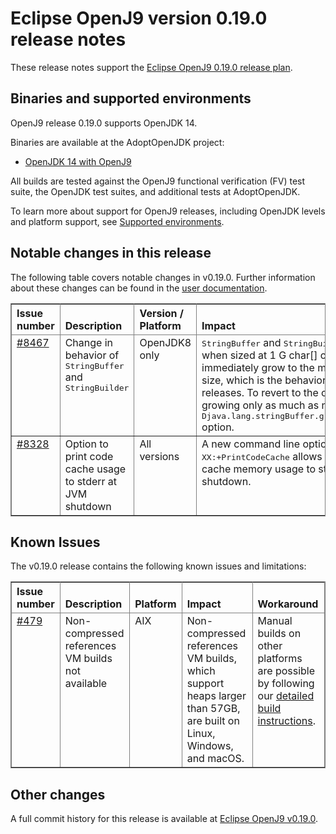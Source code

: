 <!--
* Copyright IBM Corp. and others 2020
*
* This program and the accompanying materials are made
* available under the terms of the Eclipse Public License 2.0
* which accompanies this distribution and is available at
* https://www.eclipse.org/legal/epl-2.0/ or the Apache
* License, Version 2.0 which accompanies this distribution and
* is available at https://www.apache.org/licenses/LICENSE-2.0.
*
* This Source Code may also be made available under the
* following Secondary Licenses when the conditions for such
* availability set forth in the Eclipse Public License, v. 2.0
* are satisfied: GNU General Public License, version 2 with
* the GNU Classpath Exception [1] and GNU General Public
* License, version 2 with the OpenJDK Assembly Exception [2].
*
* [1] https://www.gnu.org/software/classpath/license.html
* [2] https://openjdk.org/legal/assembly-exception.html
*
* SPDX-License-Identifier: EPL-2.0 OR Apache-2.0 OR GPL-2.0-only WITH Classpath-exception-2.0 OR GPL-2.0-only WITH OpenJDK-assembly-exception-1.0
-->

# Eclipse OpenJ9 version 0.19.0 release notes

These release notes support the [Eclipse OpenJ9 0.19.0 release plan](https://projects.eclipse.org/projects/technology.openj9/releases/0.19.0/plan).

## Binaries and supported environments

OpenJ9 release 0.19.0 supports OpenJDK 14.

Binaries are available at the AdoptOpenJDK project:

- [OpenJDK 14 with OpenJ9](https://adoptopenjdk.net/archive.html?variant=openjdk14&jvmVariant=openj9)

All builds are tested against the OpenJ9 functional verification (FV) test suite, the OpenJDK test suites, and additional tests at AdoptOpenJDK.

To learn more about support for OpenJ9 releases, including OpenJDK levels and platform support, see [Supported environments](https://eclipse.org/openj9/docs/openj9_support/index.html).


## Notable changes in this release

The following table covers notable changes in v0.19.0. Further information about these changes can be found in the [user documentation](https://www.eclipse.org/openj9/docs/version0.19/).

<table cellpadding="4" cellspacing="0" summary="" width="100%" rules="all" frame="border" border="1"><thead align="left">
<tr valign="bottom">
<th valign="bottom">Issue number</th>
<th valign="bottom">Description</th>
<th valign="bottom">Version / Platform</th>
<th valign="bottom">Impact</th>
</tr>
</thead>
<tbody>

<tr><td valign="top"><a href="https://github.com/eclipse-openj9/openj9/pull/8467">#8467</a></td>
<td valign="top">Change in behavior of <tt>StringBuffer</tt> and <tt>StringBuilder</tt></td>
<td valign="top">OpenJDK8 only</td>
<td valign="top"><tt>StringBuffer</tt> and <tt>StringBuilder</tt> grow differently when sized at 1 G char[] or larger. They immediately grow to the maximum possible size, which is the behavior in Java 11 and later releases. To revert to the older behavior of growing only as much as necessary, use the <tt>-Djava.lang.stringBuffer.growAggressively=false</tt> option.</td>
</tr>

<tr><td valign="top"><a href="https://github.com/eclipse-openj9/openj9/pull/8328">#8328</a></td>
<td valign="top">Option to print code cache usage to stderr at JVM shutdown</tt></td>
<td valign="top">All versions</td>
<td valign="top">A new command line option <tt>-XX:+PrintCodeCache</tt> allows you to print the code cache memory usage to stderr at JVM shutdown.</td>
</tr>

</table>


## Known Issues

The v0.19.0 release contains the following known issues and limitations:

<table cellpadding="4" cellspacing="0" summary="" width="100%" rules="all" frame="border" border="1">
<thead align="left">
<tr valign="bottom">
<th valign="bottom">Issue number</th>
<th valign="bottom">Description</th>
<th valign="bottom">Platform</th>
<th valign="bottom">Impact</th>
<th valign="bottom">Workaround</th>
</tr>
</thead>
<tbody>

<tr><td valign="top"><a href="https://github.com/eclipse-openj9/openj9/issues/479">#479</a></td>
<td valign="top">Non-compressed references VM builds not available</td>
<td valign="top">AIX</td>
<td valign="top">Non-compressed references VM builds, which support heaps larger than 57GB, are built on Linux, Windows, and macOS. </td>
<td valign="top">Manual builds on other platforms are possible by following our <a href="https://github.com/eclipse-openj9/openj9/blob/master/buildenv/Build_Instructions_V8.md">detailed build instructions</a>.</td>
</tr>

</tbody>
</table>


## Other changes

A full commit history for this release is available at [Eclipse OpenJ9 v0.19.0](https://github.com/eclipse-openj9/openj9/releases/tag/openj9-0.19.0).
